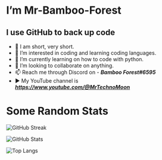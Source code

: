 # I’m Mr-Bamboo-Forest

## I use GitHub to back up code 

- 👤 I am short, very short.
- 👀 I’m interested in coding and learning coding languages.
- 🌱 I’m currently learning on how to code with python.
- 💞️ I’m looking to collaborate on anything. 
- 📫 Reach me through Discord on - ***Bamboo Forest#6595***
- ▶️ My YouTube channel is ***https://www.youtube.com/@MrTechnoMoon***

# Some Random Stats

![GitHub Streak](http://github-readme-streak-stats.herokuapp.com?user=Mr-Bamboo-Forest&theme=dark)

![GitHub Stats](https://github-readme-stats.vercel.app/api?username=Mr-Bamboo-Forest&theme=dark)

![Top Langs](https://github-readme-stats.vercel.app/api/top-langs/?username=Mr-Bamboo-Forest&layout=compact&theme=vision-friendly-dark)
